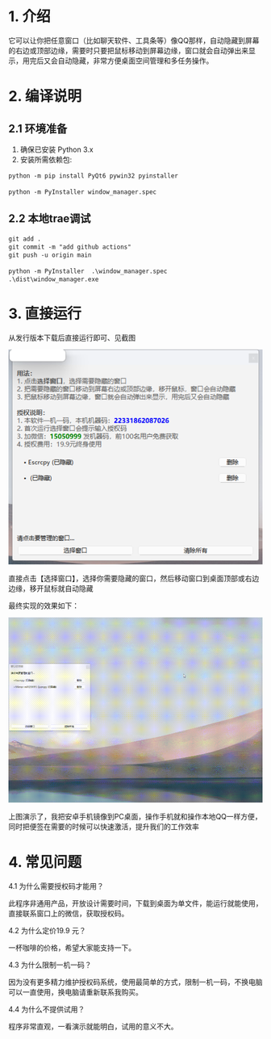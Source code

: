 # 1. 介绍
它可以让你把任意窗口（比如聊天软件、工具条等）像QQ那样，自动隐藏到屏幕的右边或顶部边缘，需要时只要把鼠标移动到屏幕边缘，窗口就会自动弹出来显示，用完后又会自动隐藏，非常方便桌面空间管理和多任务操作。
# 2. 编译说明

## 2.1 环境准备

1. 确保已安装 Python 3.x
2. 安装所需依赖包:

```
python -m pip install PyQt6 pywin32 pyinstaller

python -m PyInstaller window_manager.spec

```
## 2.2 本地trae调试

```
git add .
git commit -m "add github actions"
git push -u origin main

python -m PyInstaller  .\window_manager.spec
.\dist\window_manager.exe

```

# 3. 直接运行

从发行版本下载后直接运行即可、见截图

![](./images/main-0.png)

直接点击【选择窗口】，选择你需要隐藏的窗口，然后移动窗口到桌面顶部或右边边缘，移开鼠标就自动隐藏

最终实现的效果如下：

![](./images/main-1.gif)

上图演示了，我把安卓手机镜像到PC桌面，操作手机就和操作本地QQ一样方便，同时把便签在需要的时候可以快速激活，提升我们的工作效率

# 4. 常见问题

4.1 为什么需要授权码才能用？

此程序非通用产品，开放设计需要时间，下载到桌面为单文件，能运行就能使用，直接联系窗口上的微信，获取授权码。

4.2 为什么定价19.9 元？

一杯咖啡的价格，希望大家能支持一下。

4.3 为什么限制一机一码？

因为没有更多精力维护授权码系统，使用最简单的方式，限制一机一码，不换电脑可以一直使用，换电脑请重新联系我购买。

4.4 为什么不提供试用？

程序非常直观，一看演示就能明白，试用的意义不大。